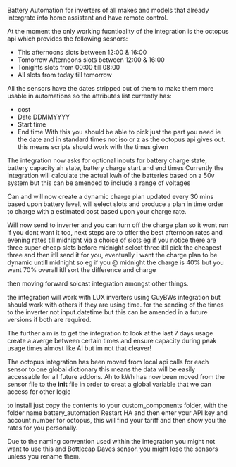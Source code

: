 Battery Automation for inverters of all makes and models that already intergrate into home assistant and have remote control. 

At the moment the only working fucntioality of the integration is the octopus api which provides the following sesnors:
- This afternoons slots between 12:00 & 16:00
- Tomorrow Afternoons slots between 12:00 & 16:00
- Tonights slots from 00:00 till 08:00
- All slots from today till tomorrow

All the sensors have the dates stripped out of them to make them more usable in automations so the attributes list currently has: 
- cost
- Date DDMMYYYY
- Start time
- End time
With this you should be able to pick just the part you need ie the date and in standard times not iso or z as the octopus api gives out. this means scripts should work with the times given

The integration now asks for optional inputs for battery charge state, battery capacity ah state, battery charge start and end times
Currently the integration will calculate the actual kwh of the batteries based on a 50v system but this can be amended to include a range of voltages 

Can and will now create a dynamic charge plan updated every 30 mins based upon battery level, will select slots and produce a plan in time order to charge with a estimated cost based upon your charge rate. 

Will now send to inverter and you can turn off the charge plan so it wont run if you dont want it too, next steps are to offer the best afternoon rates and evening rates till midnight via a choice of slots eg if you notice there are three super cheap slots
before midnight select three itll pick the cheapest three and then itll send it for you, eventually i want the charge plan to be dynamic untill midnight so eg if you @ midnight the charge is 40% but you want 70% overall itll sort the difference and charge

then moving forward solcast integration amongst other things.

the integration will work with LUX inverters using GuyBWs integration but should work with others if they are using time. for the sending of the times to the inverter not input.datetime but this can be amended in a future versions if both are required. 

The further aim is to get the integration to look at the last 7 days usage create a averge between certain times and ensure capacity during peak usage times almost like AI but im not that cleaver! 

The octopus integration has been moved from local api calls for each sensor to one global dictionary this means the data will be easily accessable for all future addons. 
Ah to kWh has now been moved from the sensor file to the __init__ file in order to creat a global variable that we can access for other logic

to install just copy the contents to your custom_components folder, with the folder name battery_automation
Restart HA and then enter your API key and account number for octopus, this will find your tariff and then show you the rates for you personally. 

Due to the naming convention used within the integration you might not want to use this and Bottlecap Daves sensor. you might lose the sensors unless you rename them. 
